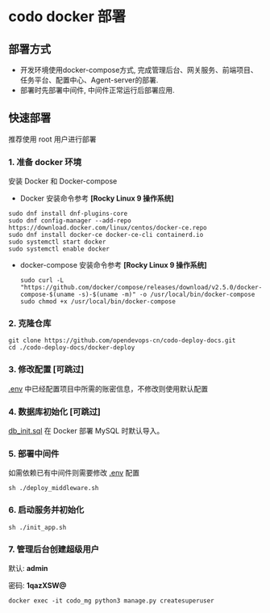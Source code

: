 # codo docker 部署

## 部署方式
- 开发环境使用docker-compose方式, 完成管理后台、网关服务、前端项目、任务平台、配置中心、Agent-server的部署.
- 部署时先部署中间件, 中间件正常运行后部署应用.

## 快速部署

推荐使用 root 用户进行部署

### 1. 准备 docker 环境

安装 Docker 和 Docker-compose

- Docker 安装命令参考 **[Rocky Linux 9 操作系统]**

```shell
sudo dnf install dnf-plugins-core
sudo dnf config-manager --add-repo https://download.docker.com/linux/centos/docker-ce.repo
sudo dnf install docker-ce docker-ce-cli containerd.io
sudo systemctl start docker
sudo systemctl enable docker
```

- docker-compose 安装命令参考 **[Rocky Linux 9 操作系统]**

  ```shell
  sudo curl -L "https://github.com/docker/compose/releases/download/v2.5.0/docker-compose-$(uname -s)-$(uname -m)" -o /usr/local/bin/docker-compose
  sudo chmod +x /usr/local/bin/docker-compose
  ```

### 2. 克隆仓库

```shell
git clone https://github.com/opendevops-cn/codo-deploy-docs.git
cd ./codo-deploy-docs/docker-deploy
```

### 3. 修改配置 [可跳过]

[.env](.env)   中已经配置项目中所需的账密信息，不修改则使用默认配置

### 4. 数据库初始化 [可跳过]

[db_init.sql](db_init.sql) 在 Docker 部署 MySQL 时默认导入。

### 5. 部署中间件

如需依赖已有中间件则需要修改 [.env](.env) 配置

```shell
sh ./deploy_middleware.sh
```

### 6. 启动服务并初始化

```shell
sh ./init_app.sh
```

### 7. 管理后台创建超级用户

默认: **admin**

密码: **1qazXSW@**

```shell
docker exec -it codo_mg python3 manage.py createsuperuser
```